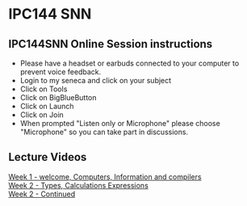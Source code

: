 # IPC144 SNN 
## IPC144SNN Online Session instructions

- Please have a headset or earbuds connected to your computer to prevent voice feedback. <br />
- Login to my seneca and click on your subject <br />
- Click on Tools <br />
- Click on BigBlueButton <br />
- Click on Launch <br />
- Click on Join <br />
- When prompted "Listen only or Microphone" please choose "Microphone" so you can take part in discussions. <br />


## Lecture Videos
[Week 1 - welcome, Computers, Information and compilers](https://www.youtube.com/watch?v=g_5zFK7g6ZI) <br />
[Week 2 -  Types, Calculations Expressions](https://www.youtube.com/watch?v=X1mxggb2Fho) <br />
[Week 2 -  Continued](https://www.youtube.com/watch?v=Db_B4x1y1hY) <br />


